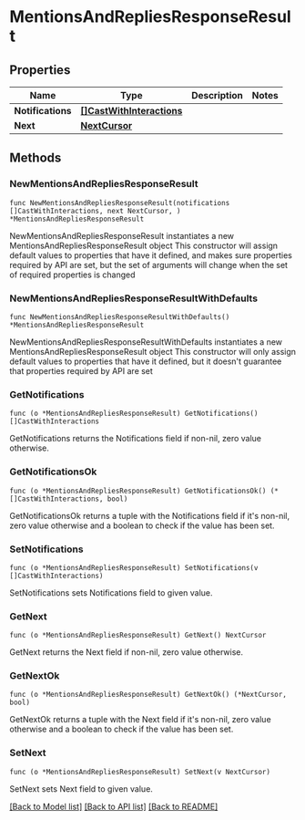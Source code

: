 # MentionsAndRepliesResponseResult

## Properties

Name | Type | Description | Notes
------------ | ------------- | ------------- | -------------
**Notifications** | [**[]CastWithInteractions**](CastWithInteractions.md) |  | 
**Next** | [**NextCursor**](NextCursor.md) |  | 

## Methods

### NewMentionsAndRepliesResponseResult

`func NewMentionsAndRepliesResponseResult(notifications []CastWithInteractions, next NextCursor, ) *MentionsAndRepliesResponseResult`

NewMentionsAndRepliesResponseResult instantiates a new MentionsAndRepliesResponseResult object
This constructor will assign default values to properties that have it defined,
and makes sure properties required by API are set, but the set of arguments
will change when the set of required properties is changed

### NewMentionsAndRepliesResponseResultWithDefaults

`func NewMentionsAndRepliesResponseResultWithDefaults() *MentionsAndRepliesResponseResult`

NewMentionsAndRepliesResponseResultWithDefaults instantiates a new MentionsAndRepliesResponseResult object
This constructor will only assign default values to properties that have it defined,
but it doesn't guarantee that properties required by API are set

### GetNotifications

`func (o *MentionsAndRepliesResponseResult) GetNotifications() []CastWithInteractions`

GetNotifications returns the Notifications field if non-nil, zero value otherwise.

### GetNotificationsOk

`func (o *MentionsAndRepliesResponseResult) GetNotificationsOk() (*[]CastWithInteractions, bool)`

GetNotificationsOk returns a tuple with the Notifications field if it's non-nil, zero value otherwise
and a boolean to check if the value has been set.

### SetNotifications

`func (o *MentionsAndRepliesResponseResult) SetNotifications(v []CastWithInteractions)`

SetNotifications sets Notifications field to given value.


### GetNext

`func (o *MentionsAndRepliesResponseResult) GetNext() NextCursor`

GetNext returns the Next field if non-nil, zero value otherwise.

### GetNextOk

`func (o *MentionsAndRepliesResponseResult) GetNextOk() (*NextCursor, bool)`

GetNextOk returns a tuple with the Next field if it's non-nil, zero value otherwise
and a boolean to check if the value has been set.

### SetNext

`func (o *MentionsAndRepliesResponseResult) SetNext(v NextCursor)`

SetNext sets Next field to given value.



[[Back to Model list]](../README.md#documentation-for-models) [[Back to API list]](../README.md#documentation-for-api-endpoints) [[Back to README]](../README.md)


